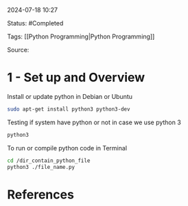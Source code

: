 2024-07-18 10:27

Status: #Completed 

Tags: [[Python Programming|Python Programming]]

Source:
# 1 - Set up and Overview

Install or update python in Debian or Ubuntu
``` bash
sudo apt-get install python3 python3-dev
```

Testing if system have python or not in case we use python 3
``` bash
python3
```

To run or compile python code in Terminal
``` bash
cd /dir_contain_python_file
python3 ./file_name.py
```


# References

